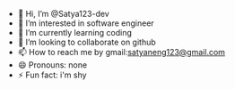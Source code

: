 - 👋 Hi, I’m @Satya123-dev
- 👀 I’m interested in software engineer
- 🌱 I’m currently learning coding
- 💞️ I’m looking to collaborate on github
- 📫 How to reach me by gmail:satyaneng123@gmail.com
- 😄 Pronouns: none
- ⚡ Fun fact: i'm shy

<!---
Satya123-dev/Satya123-dev is a ✨ special ✨ repository because its `README.md` (this file) appears on your GitHub profile.
You can click the Preview link to take a look at your changes.
--->

